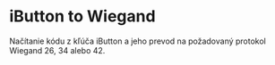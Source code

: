 # iButton to Wiegand

Načítanie kódu z kľúča iButton a jeho prevod na požadovaný protokol Wiegand 26, 34 alebo 42.

